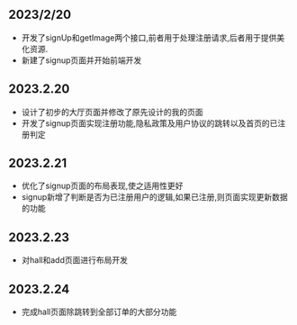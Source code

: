 ## 2023/2/20

- 开发了signUp和getImage两个接口,前者用于处理注册请求,后者用于提供美化资源.
- 新建了signup页面并开始前端开发



## 2023.2.20

- 设计了初步的大厅页面并修改了原先设计的我的页面
- 开发了signup页面实现注册功能,隐私政策及用户协议的跳转以及首页的已注册判定



## 2023.2.21

- 优化了signup页面的布局表现,使之适用性更好 
- signup新增了判断是否为已注册用户的逻辑,如果已注册,则页面实现更新数据的功能

## 2023.2.23

- 对hall和add页面进行布局开发



## 2023.2.24

- 完成hall页面除跳转到全部订单的大部分功能
